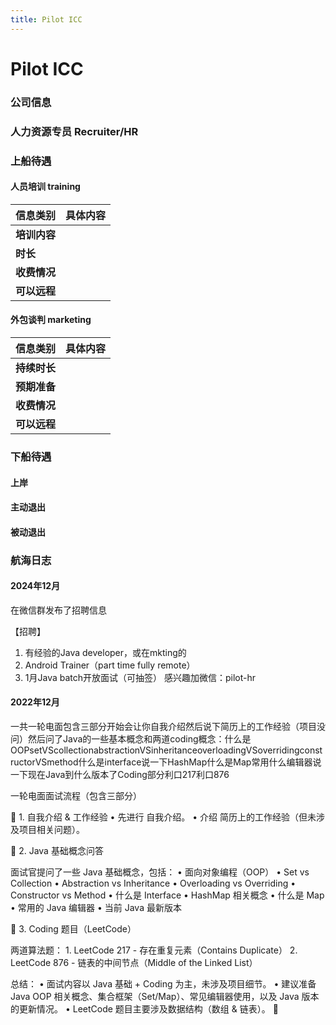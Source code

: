 ```yaml
---
title: Pilot ICC
---
```

<script setup>
import pilotInformation from './pilot.json';
import { ref } from 'vue';

const pilotDescription = ref(pilotInformation);


</script>

# Pilot ICC

### 公司信息

<StaffingCompanyInformation :staffingCompanyInfo="pilotDescription.basicInformation"/>

### 人力资源专员 Recruiter/HR

<StaffingCompanyRecruiterTable :staffingCompanyRecruiters="pilotDescription.recruiters" />

### 上船待遇

#### 人员培训 training

| 信息类别     | 具体内容 |
|----------|------|
| **培训内容** |      |
| **时长**   |      |
| **收费情况** |      |
| **可以远程** |      |

#### 外包谈判 marketing


| 信息类别     | 具体内容 |
|----------|------|
| **持续时长** |      |
| **预期准备** |      |
| **收费情况** |      |
| **可以远程** |      |

### 下船待遇

#### 上岸

#### 主动退出

#### 被动退出

### 航海日志

#### 2024年12月

在微信群发布了招聘信息

【招聘】
1. 有经验的Java developer，或在mkting的
2. Android Trainer（part time fully remote）
3. 1月Java batch开放面试（可抽签）
   感兴趣加微信：pilot-hr

#### 2022年12月

一共一轮电面包含三部分开始会让你自我介绍然后说下简历上的工作经验（项目没问）然后问了Java的一些基本概念和两道coding概念：什么是OOPsetVScollectionabstractionVSinheritanceoverloadingVSoverridingconstructorVSmethod什么是interface说一下HashMap什么是Map常用什么编辑器说一下现在Java到什么版本了Coding部分利口217利口876

一轮电面面试流程（包含三部分）

📌 1. 自我介绍 & 工作经验
	•	先进行 自我介绍。
	•	介绍 简历上的工作经验（但未涉及项目相关问题）。

📌 2. Java 基础概念问答

面试官提问了一些 Java 基础概念，包括：
	•	面向对象编程（OOP）
	•	Set vs Collection
	•	Abstraction vs Inheritance
	•	Overloading vs Overriding
	•	Constructor vs Method
	•	什么是 Interface
	•	HashMap 相关概念
	•	什么是 Map
	•	常用的 Java 编辑器
	•	当前 Java 最新版本

📌 3. Coding 题目（LeetCode）

两道算法题：
	1.	LeetCode 217 - 存在重复元素（Contains Duplicate）
	2.	LeetCode 876 - 链表的中间节点（Middle of the Linked List）

总结：
	•	面试内容以 Java 基础 + Coding 为主，未涉及项目细节。
	•	建议准备 Java OOP 相关概念、集合框架（Set/Map）、常见编辑器使用，以及 Java 版本的更新情况。
	•	LeetCode 题目主要涉及数据结构（数组 & 链表）。 🚀
